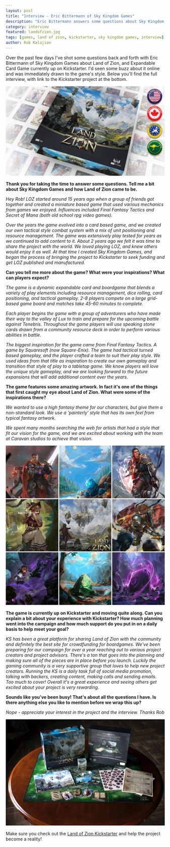 ```yaml
---
layout: post
title: "Interview - Eric Bittermann of Sky Kingdom Games"
description: "Eric Bittermann answers some questions about Sky Kingdom Games' Land of Zion."
category: interview
featured: landofzion.jpg
tags: [games, land of zion, kickstarter, sky kingdom games, interview]
author: Rob Kalajian
---
```


Over the past few days I've shot some questions back and forth with Eric Bittermann of Sky Kingdom Games about Land of Zion, and Expandable Card Game currently up on Kickstarter. I'd seen some buzz about it online and was immediately drawn to the game's style. Below you'll find the full interview, with link to the Kickstarter project at the bottom.

![Land of Zion](/images/landofzion/box.png)

**Thank you for taking the time to answer some questions. Tell me a bit about Sky Kingdom Games and how Land of Zion came to be.**

*Hey Rob! LOZ started around 15 years ago when a group of friends got together and created a miniature based game that used various mechanics from games we enjoyed. Influences included Final Fantasy Tactics and Secret of Mana (both old school rpg video games).*

*Over the years the game evolved into a card based game, and we created our own tactical style combat system with a mix of unit positioning and resource management. The game was extensively play tested for years as we continued to add content to it. About 2 years ago we felt it was time to share the project with the world. We loved playing LOZ, and knew others would enjoy it as well. At that time I created Sky Kingdom Games, and began the process of bringing the project to Kickstarter to seek funding and get LOZ published and manufactured.*

**Can you tell me more about the game? What were your inspirations? What can players expect?**

*The game is a dynamic expandable card and boardgame that blends a variety of play elements including resource management, dice rolling, card positioning, and tactical gameplay. 2-8 players compete on a large grid-based game board and matches take 45-60 minutes to complete.*

*Each player begins the game with a group of adventurers who have made their way to the valley of Lux to train and prepare for the upcoming battle against Tenebris. Throughout the game players will use speaking stone cards drawn from a community resource deck in order to perform various abilities in battle.*

*The biggest inspiration for the game came from Final Fantasy Tactics. A game by Squaresoft (now Square-Enix). The game had tactical turned based gameplay, and the player crafted a team to suit their play style. We used ideas from that title as inspiration to create our own gameplay and transition that style of play to a tabletop game. We know players will love the unique style gameplay, and we are looking forward to the future expansions that will add additional content over the years.*

**The game features some amazing artwork. In fact it's one of the things that first caught my eye about Land of Zion. What were some of the inspirations there?**

*We wanted to use a high fantasy theme for our characters, but give them a non-standard look. We use a 'painterly' style that has its own feel from typical fantasy artwork.*

*We spent many months searching the web for artists that had a style that fit our vision for the game, and we are excited about working with the team at Caravan studios to achieve that vision.*

![Land of Zion Artwork](/images/landofzion/zionart.jpg)

**The game is currently up on Kickstarter and moving quite along. Can you explain a bit about your experience with Kickstarter? How much planning went into the campaign and how much support do you put in on a daily basis to help meet your goal?**

*KS has been a great platform for sharing Land of Zion with the community and definitely the best site for crowdfunding for boardgames. We've been preparing for our campaign for over a year reaching out to various project creators and project advisors. There's a ton that goes into the planning and making sure all of the pieces are in place before you launch. Luckily the gaming community is a very supportive group that loves to help new project creators. Running the KS is a daily task full of social media promotion, talking with backers, creating content, making calls and sending emails. Too much to cover! Overall it's a great experience and seeing others get excited about your project is very rewarding.*

**Sounds like you've been busy! That's about all the questions I have. Is there anything else you like to mention before we wrap this up?**

*Nope - appreciate your interest in the project and the interview. Thanks Rob*

![Land of Zion Layout](/images/landofzion/landofzion.jpg)

Make sure you check out the [Land of Zion Kickstarter](https://www.kickstarter.com/projects/skykingdomgames/land-of-zion-ecg) and help the project become a reality!
